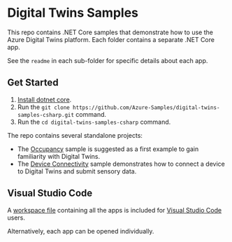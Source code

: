 # Digital Twins Samples

This repo contains .NET Core samples that demonstrate how to use the Azure Digital Twins platform. Each folder contains a separate .NET Core app.  

See the `readme` in each sub-folder for specific details about each app.

## Get Started

1. [Install dotnet core](https://www.microsoft.com/net/download).
1. Run the `git clone https://github.com/Azure-Samples/digital-twins-samples-csharp.git` command.
1. Run the `cd digital-twins-samples-csharp` command.

The repo contains several standalone projects:

- The [Occupancy](./occupancy-quickstart/readme.md) sample is suggested as a first example to gain familiarity with Digital Twins.
- The [Device Connectivity](./device-connectivity/readme.md) sample demonstrates how to connect a device to Digital Twins and submit sensory data.

## Visual Studio Code

A [workspace file](./digital-twins-samples.code-workspace) containing all the apps is included for [Visual Studio Code](https://code.visualstudio.com/) users.

Alternatively, each app can be opened individually.
